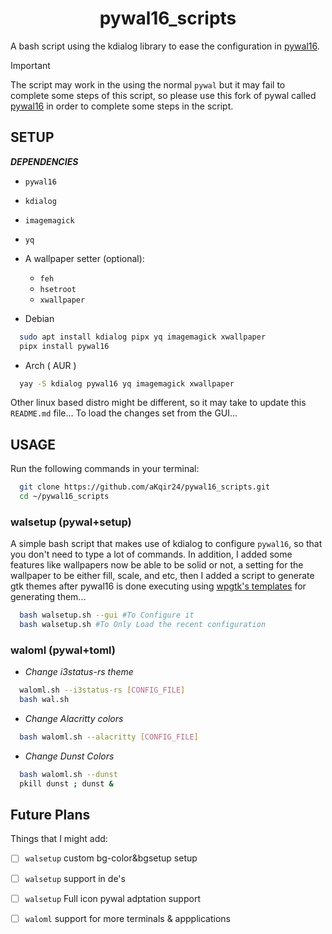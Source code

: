 
<h1 align="center"> pywal16_scripts </h1>

A bash script using the kdialog library to ease the configuration in [pywal16](https://github.com/eylles/pywal16).

> [!important] 
> The script may work in the using the normal `pywal` but it may fail to complete some steps of this script, so please use this fork of pywal called [pywal16](https://github.com/eylles/pywal16) in order to complete some steps in the script.

## SETUP
_**DEPENDENCIES**_
- `pywal16`
- `kdialog`
- `imagemagick`
- `yq`
- A wallpaper setter (optional):
  - `feh`
  - `hsetroot`
  - `xwallpaper`

- Debian
```bash
  sudo apt install kdialog pipx yq imagemagick xwallpaper
  pipx install pywal16
```

- Arch ( AUR )
```bash
  yay -S kdialog pywal16 yq imagemagick xwallpaper
```
Other linux based distro might be different, so it may take to update this `README.md` file...
To load the changes set from the GUI...
<br>
## USAGE
Run the following commands in your terminal:
```bash
  git clone https://github.com/aKqir24/pywal16_scripts.git
  cd ~/pywal16_scripts
```
### walsetup (pywal+setup)
A simple bash script that makes use of kdialog to configure `pywal16`, so that you don't need to type a lot of commands. In addition, I added some features like wallpapers now be able to be solid or not, a setting for the wallpaper to be either fill, scale, and etc, then I added a script to generate gtk themes after pywal16 is done executing using [wpgtk's templates](https://github.com/deviantfero/wpgtk-templates) for generating them...
```bash
  bash walsetup.sh --gui #To Configure it
  bash walsetup.sh #To Only Load the recent configuration
```
### waloml (pywal+toml)
- _Change i3status-rs theme_
```bash
  waloml.sh --i3status-rs [CONFIG_FILE]
  bash wal.sh
```
- _Change Alacritty colors_
```bash
  bash waloml.sh --alacritty [CONFIG_FILE]
```
- _Change Dunst Colors_
```bash
  bash waloml.sh --dunst
  pkill dunst ; dunst & 
```
## Future Plans
Things that I might add:

- [ ] `walsetup` custom bg-color&bgsetup setup
- [ ] `walsetup` support in de's
- [ ] `walsetup` Full icon pywal adptation support
- [ ] `waloml` support for more terminals & appplications

